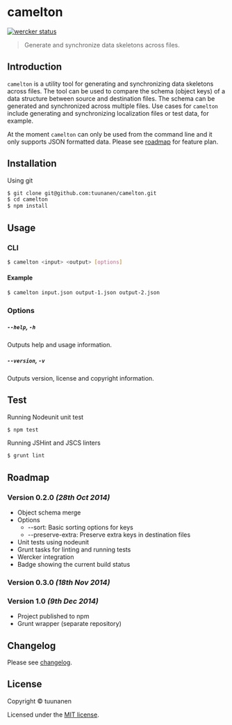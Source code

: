 camelton
========

[![wercker status](https://app.wercker.com/status/e8efc33471deb952a82c2d272ffb769d/s "wercker status")](https://app.wercker.com/project/bykey/e8efc33471deb952a82c2d272ffb769d)

> Generate and synchronize data skeletons across files.

## Introduction
`camelton` is a utility tool for generating and synchronizing data skeletons
across files. The tool can be used to compare the schema (object keys) of a data
structure between source and destination files. The schema can be generated and
synchronized across multiple files. Use cases for `camelton` include generating
and synchronizing localization files or test data, for example.

At the moment `camelton` can only be used from the command line and it only
supports JSON formatted data. Please see
[roadmap](https://github.com/tuunanen/camelton#roadmap) for feature plan.

## Installation

Using git

```sh
$ git clone git@github.com:tuunanen/camelton.git
$ cd camelton
$ npm install
```

## Usage

### CLI

```sh
$ camelton <input> <output> [options]
```

#### Example

```sh
$ camelton input.json output-1.json output-2.json
```

### Options

##### `--help`, `-h`

Outputs help and usage information.

##### `--version`, `-v`

Outputs version, license and copyright information.

## Test

Running Nodeunit unit test

```sh
$ npm test
```

Running JSHint and JSCS linters

```sh
$ grunt lint
```

## Roadmap

### Version 0.2.0 _(28th Oct 2014)_
* Object schema merge
* Options
  * --sort: Basic sorting options for keys
  * --preserve-extra: Preserve extra keys in destination files
* Unit tests using nodeunit
* Grunt tasks for linting and running tests
* Wercker integration
* Badge showing the current build status

### Version 0.3.0 _(18th Nov 2014)_

### Version 1.0 _(9th Dec 2014)_
* Project published to npm
* Grunt wrapper (separate repository)

## Changelog

Please see [changelog](https://github.com/tuunanen/camelton/blob/master/CHANGELOG.md).

## License

Copyright &copy; tuunanen

Licensed under the [MIT license](https://github.com/tuunanen/camelton/blob/master/LICENSE).
